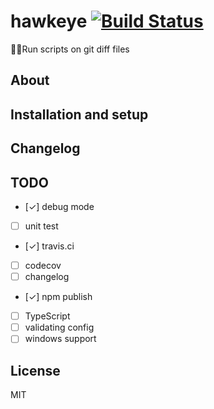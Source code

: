 # hawkeye [![Build Status](https://travis-ci.org/stormqx/hawkeye.svg?branch=master)](https://travis-ci.org/stormqx/hawkeye)

🦉👀Run scripts on git diff files

## About


## Installation and setup

## Changelog

## TODO

- [✓] debug mode
- [ ] unit test
- [✓] travis.ci
- [ ] codecov
- [ ] changelog
- [✓] npm publish
- [ ] TypeScript
- [ ] validating config
- [ ] windows support

## License

MIT
